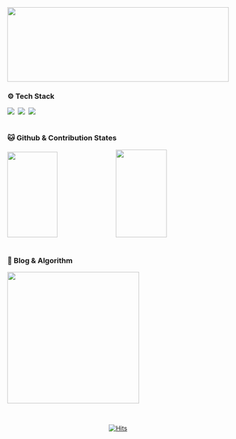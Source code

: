 <div align="center">
  <a href="https://github.com/wo-o29">
    <img width="100%" height="170px" src="https://capsule-render.vercel.app/api?type=waving&height=200&text=woohyeok&nbsp;&nbsp;&nbsp;&nbsp;&fontAlign=80&fontAlignY=40&color=0:2ebf91,100:8360c3&fontColor=ffffff&animation=twinkling"/>
  </a>
</div>

<h3 >⚙️ Tech Stack</h3>
<div>
  <a href="https://github.com/wo-o29">
    <img src="https://img.shields.io/badge/react-20232a.svg?style=for-the-badge&logo=react&logoColor=61DAFB" /></a>&nbsp
  <a href="https://github.com/wo-o29">
    <img src="https://img.shields.io/badge/typescript-%23007ACC.svg?style=for-the-badge&amp;logo=typescript&amp;logoColor=white"/></a>&nbsp;
  <a href="https://github.com/wo-o29">
    <img src="https://img.shields.io/badge/Next.js-black?style=for-the-badge&amp;logo=next.js&amp;logoColor=white"/></a>&nbsp;
</div>
<br/>

<h3>🐱 Github & Contribution States</h3>
<div height="10px"/>
<div>
<a href="https://github.com/wo-o29">
  <img width="47.5%" height="195px" src="https://github-readme-stats.vercel.app/api?username=wo-o29&show_icons=true&theme=tokyonight#gh-dark-mode-only"/></a>&nbsp;
<a href="https://github.com/wo-o29">
  <img width="48%" height="200px" src="https://streak-stats.demolab.com?user=wo-o29&theme=buefy-dark&locale=ko"/>
</a>
</div>
<br/>

<h3>📝 Blog & Algorithm</h3>
<div height="10px"/>
<div>
<a href="https://velog.io/@woogur29/posts">
  <img height="300px" src="https://velog-github-badge.vercel.app/badge/woogur29?theme=dark&posts=5"/>
</a>
</div>

<br>
<br>

<div align="center">
  
[![Hits](https://hits.seeyoufarm.com/api/count/incr/badge.svg?url=https%3A%2F%2Fgithub.com%2F%2508woogur29%2Fhit-counter&count_bg=%23375BFF&title_bg=%23000000&icon=ghostery.svg&icon_color=%23FFFFFF&title=+-&edge_flat=false)](https://hits.seeyoufarm.com)
</div>
